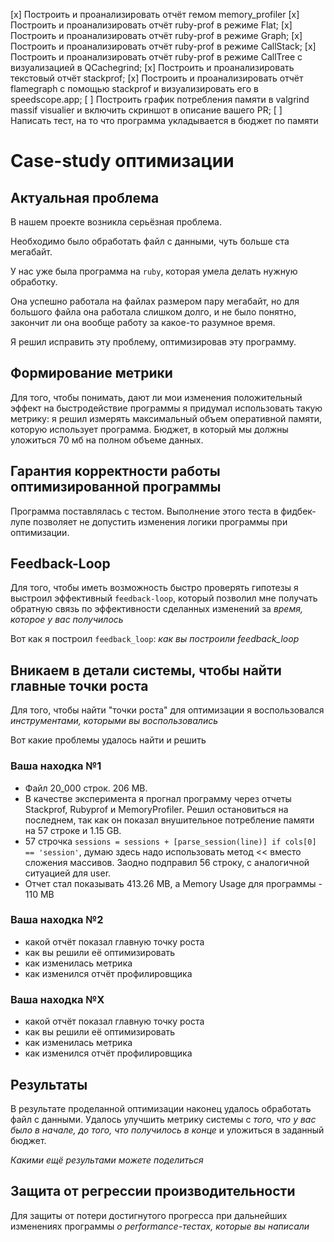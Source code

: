 [x] Построить и проанализировать отчёт гемом memory_profiler
[x] Построить и проанализировать отчёт ruby-prof в режиме Flat;
[x] Построить и проанализировать отчёт ruby-prof в режиме Graph;
[x] Построить и проанализировать отчёт ruby-prof в режиме CallStack;
[x] Построить и проанализировать отчёт ruby-prof в режиме CallTree c визуализацией в QCachegrind;
[x] Построить и проанализировать текстовый отчёт stackprof;
[x] Построить и проанализировать отчёт flamegraph с помощью stackprof и визуализировать его в speedscope.app;
[ ] Построить график потребления памяти в valgrind massif visualier и включить скриншот в описание вашего PR;
[ ] Написать тест, на то что программа укладывается в бюджет по памяти


# Case-study оптимизации

## Актуальная проблема
В нашем проекте возникла серьёзная проблема.

Необходимо было обработать файл с данными, чуть больше ста мегабайт.

У нас уже была программа на `ruby`, которая умела делать нужную обработку.

Она успешно работала на файлах размером пару мегабайт, но для большого файла она работала слишком долго, и не было понятно, закончит ли она вообще работу за какое-то разумное время.

Я решил исправить эту проблему, оптимизировав эту программу.

## Формирование метрики
Для того, чтобы понимать, дают ли мои изменения положительный эффект на быстродействие программы я придумал использовать такую метрику: я решил измерять максимальный объем оперативной памяти, которую использует программа.
Бюджет, в который мы должны уложиться 70 мб на полном объеме данных.

## Гарантия корректности работы оптимизированной программы
Программа поставлялась с тестом. Выполнение этого теста в фидбек-лупе позволяет не допустить изменения логики программы при оптимизации.

## Feedback-Loop
Для того, чтобы иметь возможность быстро проверять гипотезы я выстроил эффективный `feedback-loop`, который позволил мне получать обратную связь по эффективности сделанных изменений за *время, которое у вас получилось*

Вот как я построил `feedback_loop`: *как вы построили feedback_loop*

## Вникаем в детали системы, чтобы найти главные точки роста
Для того, чтобы найти "точки роста" для оптимизации я воспользовался *инструментами, которыми вы воспользовались*

Вот какие проблемы удалось найти и решить

### Ваша находка №1
- Файл 20_000 строк. 206 MB.
- В качестве эксперимента я прогнал программу через отчеты Stackprof, Rubyprof и MemoryProfiler. Решил остановиться на последнем, так как он показал внушительное потребление памяти на 57 строке и 1.15 GB.
- 57 строчка `sessions = sessions + [parse_session(line)] if cols[0] == 'session'`, думаю здесь надо использовать метод << вместо сложения массивов. Заодно подправил 56 строку, с аналогичной ситуацией для user.
- Отчет стал показывать 413.26 MB, а Memory Usage для программы - 110 MB

### Ваша находка №2
- какой отчёт показал главную точку роста
- как вы решили её оптимизировать
- как изменилась метрика
- как изменился отчёт профилировщика

### Ваша находка №X
- какой отчёт показал главную точку роста
- как вы решили её оптимизировать
- как изменилась метрика
- как изменился отчёт профилировщика

## Результаты
В результате проделанной оптимизации наконец удалось обработать файл с данными.
Удалось улучшить метрику системы с *того, что у вас было в начале, до того, что получилось в конце* и уложиться в заданный бюджет.

*Какими ещё результами можете поделиться*

## Защита от регрессии производительности
Для защиты от потери достигнутого прогресса при дальнейших изменениях программы *о performance-тестах, которые вы написали*
